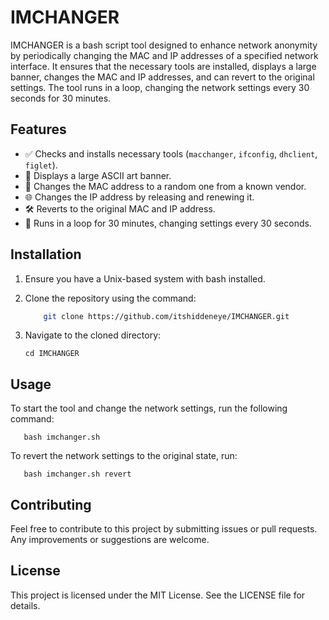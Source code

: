 # IMCHANGER

IMCHANGER is a bash script tool designed to enhance network anonymity by periodically changing the MAC and IP addresses of a specified network interface. It ensures that the necessary tools are installed, displays a large banner, changes the MAC and IP addresses, and can revert to the original settings. The tool runs in a loop, changing the network settings every 30 seconds for 30 minutes.

## Features

- ✅ Checks and installs necessary tools (`macchanger`, `ifconfig`, `dhclient`, `figlet`).
- 🎨 Displays a large ASCII art banner.
- 🔀 Changes the MAC address to a random one from a known vendor.
- 🌐 Changes the IP address by releasing and renewing it.
- 🛠 Reverts to the original MAC and IP address.
- 🔄 Runs in a loop for 30 minutes, changing settings every 30 seconds.


## Installation

1. Ensure you have a Unix-based system with bash installed.
2. Clone the repository using the command:
   ```sh
       git clone https://github.com/itshiddeneye/IMCHANGER.git


3. Navigate to the cloned directory:

       cd IMCHANGER

## Usage
   To start the tool and change the network settings, run the following command:
     
       bash imchanger.sh
     
   To revert the network settings to the original state, run:
     
       bash imchanger.sh revert

  
## Contributing
   Feel free to contribute to this project by submitting issues or pull requests. Any improvements or suggestions are welcome.

   
## License
   This project is licensed under the MIT License. See the LICENSE file for details.

